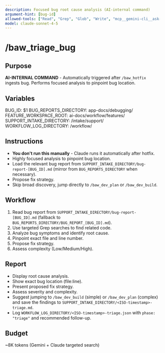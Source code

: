```yaml
---
description: Focused bug root cause analysis (AI-internal command)
argument-hint: [bug-id]
allowed-tools: ["Read", "Grep", "Glob", "Write", "mcp__gemini-cli__ask-gemini"]
model: claude-sonnet-4-5
---
```


# /baw_triage_bug

## Purpose
**AI-INTERNAL COMMAND** - Automatically triggered after `/baw_hotfix` ingests bug. Performs focused analysis to pinpoint bug location.

## Variables
BUG_ID: $1
BUG_REPORTS_DIRECTORY: app-docs/debugging/
FEATURE_WORKSPACE_ROOT: ai-docs/workflow/features/
SUPPORT_INTAKE_DIRECTORY: <feature-workspace>/intake/support/
WORKFLOW_LOG_DIRECTORY: <feature-workspace>/workflow/

## Instructions
- **You don't run this manually** - Claude runs it automatically after hotfix.
- Highly focused analysis to pinpoint bug location.
- Load the relevant bug report from `SUPPORT_INTAKE_DIRECTORY/bug-report-[BUG_ID].md` (mirror from `BUG_REPORTS_DIRECTORY` when necessary).
- Propose fix strategy.
- Skip broad discovery, jump directly to `/baw_dev_plan` or `/baw_dev_build`.

## Workflow
1. Read bug report from `SUPPORT_INTAKE_DIRECTORY/bug-report-[BUG_ID].md` (fallback to `BUG_REPORTS_DIRECTORY/BUG_REPORT_[BUG_ID].md`).
2. Use targeted Grep searches to find related code.
3. Analyze bug symptoms and identify root cause.
4. Pinpoint exact file and line number.
5. Propose fix strategy.
6. Assess complexity (Low/Medium/High).

## Report
- Display root cause analysis.
- Show exact bug location (file:line).
- Present proposed fix strategy.
- Assess severity and complexity.
- Suggest jumping to `/baw_dev_build` (simple) or `/baw_dev_plan` (complex) and save the findings to `SUPPORT_INTAKE_DIRECTORY/<ISO-timestamp>-triage.md`.
- Log `WORKFLOW_LOG_DIRECTORY/<ISO-timestamp>-triage.json` with `phase: "triage"` and recommended follow-up.

## Budget
~8K tokens (Gemini + Claude targeted search)

